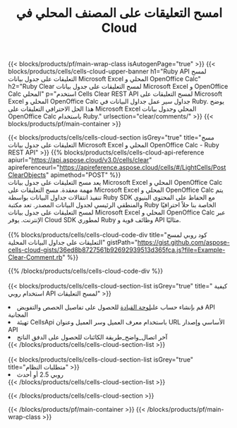 ﻿---
title:  امسح التعليقات على المصنف المحلي في Cloud
description:  Cloud APIs & SDKs لمسح التعليقات على Microsoft Excel & OpenOffice Calc. تعليقات واضحة على جداول البيانات المحلية بواسطة Cells Cloud API. SDK يدعم أنواع لغات التطوير. وهي تشمل Android و C# و Go و Java و NodeJS و Perl و PHP و Python و Ruby و swift.
url: /ar/ruby/clear/comments/
---
{{< blocks/products/pf/main-wrap-class isAutogenPage="true" >}}
{{< blocks/products/cells/cells-cloud-upper-banner h1="Ruby API لمسح التعليقات على جدول بيانات Microsoft Excel المحلي و OpenOffice Calc" h2="Ruby Clear لمسح التعليقات على جدول بيانات Microsoft Excel و OpenOffice Calc المحلي" p="استخدم Cells Clear REST API لمسح التعليقات على Microsoft Excel المحلي و OpenOffice Calc جداول سير عمل جداول البيانات في Ruby. يوضح هذا الحل الاحترافي التعليقات على Microsoft Excel المحلي وجدول بيانات OpenOffice Calc باستخدام Ruby." urlsection="clear/comments/" >}}
{{< blocks/products/pf/main-container >}}

{{< blocks/products/cells/cells-cloud-section isGrey="true" title="مسح التعليقات على جدول بيانات Microsoft Excel المحلي و OpenOffice Calc - Ruby REST API" >}}
{{% blocks/products/cells/cells-cloud-api-reference apiurl="https://api.aspose.cloud/v3.0/cells/clear" apireferenceurl="https://apireference.aspose.cloud/cells/#/LightCells/PostClearObjects" apimethod="POST" %}}
<br/>
يعد مسح التعليقات على جدول بيانات Microsoft Excel المحلي و OpenOffice Calc مهمة معقدة. مسح التعليقات على Microsoft Excel المحلي و OpenOffice Calc يتم تنفيذ انتقالات جداول البيانات بواسطة Ruby SDK مع الحفاظ على المحتوى البنيوي والمنطقي الرئيسي لجدول البيانات المصدر. تعد مكتبة Ruby الخاصة بنا حلاً احترافيًا لمسح التعليقات على جدول بيانات Microsoft Excel المحلي و OpenOffice Calc عبر الإنترنت. يوفر Cloud SDK لمطوري Ruby وظائف قوية و API مثاليًا.
<br/>
<br/>
{{% blocks/products/cells/cells-cloud-code-div title="كود روبي لمسح التعليقات على جداول البيانات المحلية" gistPath="https://gist.github.com/aspose-cells-cloud-gists/36ed8b8727561b92692939513d365fca.js?file=Example-Clear-Comment.rb" %}}
  
{{% /blocks/products/cells/cells-cloud-code-div %}}
<br/>
<br/>
{{< blocks/products/cells/cells-cloud-section-list isGrey="true" title=" كيفية استخدام روبي API لمسح التعليقات" >}}
<li> قم بإنشاء حساب على<a href="https://dashboard.aspose.cloud/">لوحة القيادة</a> للحصول على تفاصيل الحصص والتفويض API المجانية</li>
<li>تهيئة CellsApi باستخدام معرف العميل وسر العميل وعنوان URL الأساسي وإصدار API</li>
<li>آخر اتصال_واضح_طريقة الكائنات للحصول على الدفق الناتج</li>
{{< /blocks/products/cells/cells-cloud-section-list >}}
<br/>
<br/>
{{< blocks/products/cells/cells-cloud-section-list isGrey="true" title="متطلبات النظام" >}}
<li>روبي 2.5 أو أحدث</li>
{{< /blocks/products/cells/cells-cloud-section-list >}}

{{< /blocks/products/cells/cells-cloud-section >}}

{{< /blocks/products/pf/main-container >}}
{{< /blocks/products/pf/main-wrap-class >}}
